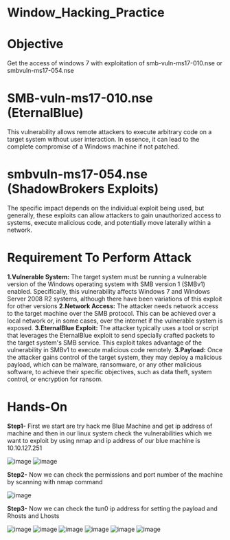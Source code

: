# Window_Hacking_Practice
# Objective
Get the access of windows 7 with exploitation of smb-vuln-ms17-010.nse or smbvuln-ms17-054.nse
# SMB-vuln-ms17-010.nse (EternalBlue)
This vulnerability allows remote attackers to execute arbitrary code on a target system without user interaction. In essence, it can lead to the complete compromise of a Windows machine if not patched.
# smbvuln-ms17-054.nse (ShadowBrokers Exploits)
The specific impact depends on the individual exploit being used, but generally, these exploits can allow attackers to gain unauthorized access to systems, execute malicious code, and potentially move laterally within a network.
# Requirement To Perform Attack
**1.Vulnerable System:** The target system must be running a vulnerable version of the Windows operating system with SMB version 1 (SMBv1) enabled. Specifically, this vulnerability affects Windows 7 and Windows Server 2008 R2 systems, although there have been variations of this exploit for other versions
**2.Network Access:** The attacker needs network access to the target machine over the SMB protocol. This can be achieved over a local network or, in some cases, over the internet if the vulnerable system is exposed.
**3.EternalBlue Exploit:** The attacker typically uses a tool or script that leverages the EternalBlue exploit to send specially crafted packets to the target system's SMB service. This exploit takes advantage of the vulnerability in SMBv1 to execute malicious code remotely.
**3.Payload:** Once the attacker gains control of the target system, they may deploy a malicious payload, which can be malware, ransomware, or any other malicious software, to achieve their specific objectives, such as data theft, system control, or encryption for ransom.
# Hands-On
**Step1-** First we start are try hack me Blue Machine and get ip address of machine and then in our linux system check the vulnerabilities which we want to exploit by using nmap and ip address of our blue machine is 10.10.127.251

![image](https://github.com/bhavish95/Window_Hacking_Practice/assets/111994995/a62ea2ff-0f97-46e7-946f-eea62998d88d)
![image](https://github.com/bhavish95/Window_Hacking_Practice/assets/111994995/d03b80d1-4ba5-44b2-9463-bef753c383bc)

**Step2-** Now we can check the permissions and port number of the machine by scanning with nmap command

![image](https://github.com/bhavish95/Window_Hacking_Practice/assets/111994995/37840c8b-2bd5-444e-af01-5395b29df6ad)

**Step3-** Now we can check the tun0 ip address for setting the payload and Rhosts and Lhosts

![image](https://github.com/bhavish95/Window_Hacking_Practice/assets/111994995/b782eb11-cc48-4ca6-9555-248d7bb112b9)
![image](https://github.com/bhavish95/Window_Hacking_Practice/assets/111994995/18e61032-2488-4de8-a617-72b1cacc6457)
![image](https://github.com/bhavish95/Window_Hacking_Practice/assets/111994995/fe5c64b1-c0f7-4bb8-83ff-34f4ef78f7c6)
![image](https://github.com/bhavish95/Window_Hacking_Practice/assets/111994995/7821a9a0-a16a-4e3f-8318-db24999bed23)
![image](https://github.com/bhavish95/Window_Hacking_Practice/assets/111994995/0b2f8144-0085-4426-9b24-af49630c75b0)
![image](https://github.com/bhavish95/Window_Hacking_Practice/assets/111994995/732e4c99-7164-41bd-bb29-95129bb507c9)


